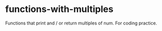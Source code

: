 # functions-with-multiples


Functions that print and / or return multiples of num. For coding practice.
